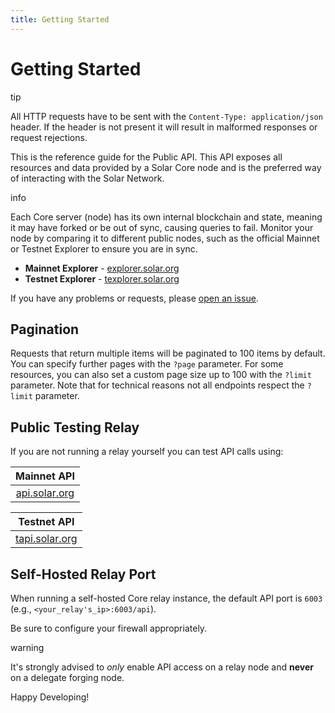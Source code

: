 ```yaml
---
title: Getting Started
---
```


# Getting Started

<div class="admonition tip">
    <p class="admonition-title">tip</p>
    <p>All HTTP requests have to be sent with the <code>Content-Type: application/json</code> header. If the header is not present it will result in malformed responses or request rejections.</p>
</div>

This is the reference guide for the Public API. This API exposes all resources and data provided by a Solar Core node and is the preferred way of interacting with the Solar Network.

<div class="admonition info">
    <p class="admonition-title">info</p>
    <p>Each Core server (node) has its own internal blockchain and state, meaning it may have forked or be out of sync, causing queries to fail. Monitor your node by comparing it to different public nodes, such as the official Mainnet or Testnet Explorer to ensure you are in sync.</p>
    <ul>
        <li>
            <b>Mainnet Explorer</b> - <a href="https://explorer.solar.org" target="_blank" rel="noopener noreferrer">explorer.solar.org</a>
        </li>
        <li>
            <b>Testnet Explorer</b> - <a href="https://texplorer.solar.org" target="_blank" rel="noopener noreferrer">texplorer.solar.org</a>
        </li>
    </ul>
</div>

<div class="admonition question">
    <p class="admonition-title">If you have any problems or requests, please <a href="https://github.com/solar-network/core/issues/new/choose" target="_blank" rel="noopener noreferrer">open an issue</a>.</p>
</div>

## Pagination

Requests that return multiple items will be paginated to 100 items by default. You can specify further pages with the `?page` parameter. For some resources, you can also set a custom page size up to 100 with the `?limit` parameter. Note that for technical reasons not all endpoints respect the `?limit` parameter.

## Public Testing Relay

If you are not running a relay yourself you can test API calls using:

|                                         Mainnet API                                         |
| :-----------------------------------------------------------------------------------------: |
| <a href="https://api.solar.org" target="_blank" rel="noopener noreferrer">api.solar.org</a> |

|                                          Testnet API                                          |
| :-------------------------------------------------------------------------------------------: |
| <a href="https://tapi.solar.org" target="_blank" rel="noopener noreferrer">tapi.solar.org</a> |

## Self-Hosted Relay Port

When running a self-hosted Core relay instance, the default API port is `6003` (e.g., `<your_relay's_ip>:6003/api`).

Be sure to configure your firewall appropriately.

<div class="admonition warning">
    <p class="admonition-title">warning</p>
    <p>It's strongly advised to <i>only</i> enable API access on a relay node and <b>never</b> on a delegate forging node.</p>
</div>

<div class="admonition success">
    <p class="admonition-title">Happy Developing!</p>
</div>
